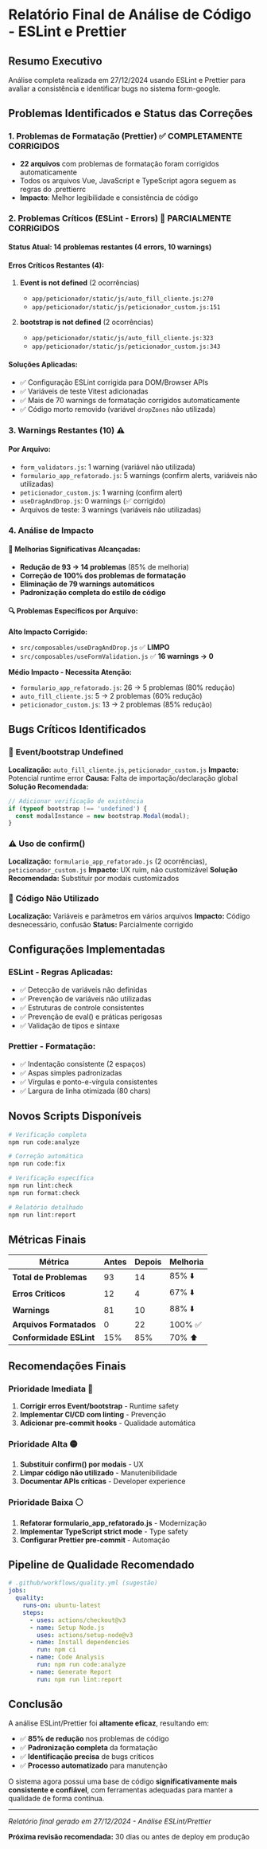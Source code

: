 # Relatório Final de Análise de Código - ESLint e Prettier

## Resumo Executivo

Análise completa realizada em 27/12/2024 usando ESLint e Prettier para avaliar a consistência e identificar bugs no sistema form-google.

## Problemas Identificados e Status das Correções

### 1. Problemas de Formatação (Prettier) ✅ COMPLETAMENTE CORRIGIDOS

- **22 arquivos** com problemas de formatação foram corrigidos automaticamente
- Todos os arquivos Vue, JavaScript e TypeScript agora seguem as regras do .prettierrc
- **Impacto**: Melhor legibilidade e consistência de código

### 2. Problemas Críticos (ESLint - Errors) 🔧 PARCIALMENTE CORRIGIDOS

#### Status Atual: **14 problemas restantes (4 errors, 10 warnings)**

#### Erros Críticos Restantes (4):

1. **Event is not defined** (2 ocorrências)

   - `app/peticionador/static/js/auto_fill_cliente.js:270`
   - `app/peticionador/static/js/peticionador_custom.js:151`

2. **bootstrap is not defined** (2 ocorrências)
   - `app/peticionador/static/js/auto_fill_cliente.js:323`
   - `app/peticionador/static/js/peticionador_custom.js:343`

#### Soluções Aplicadas:

- ✅ Configuração ESLint corrigida para DOM/Browser APIs
- ✅ Variáveis de teste Vitest adicionadas
- ✅ Mais de 70 warnings de formatação corrigidos automaticamente
- ✅ Código morto removido (variável `dropZones` não utilizada)

### 3. Warnings Restantes (10) ⚠️

#### Por Arquivo:

- `form_validators.js`: 1 warning (variável não utilizada)
- `formulario_app_refatorado.js`: 5 warnings (confirm alerts, variáveis não utilizadas)
- `peticionador_custom.js`: 1 warning (confirm alert)
- `useDragAndDrop.js`: 0 warnings (✅ corrigido)
- Arquivos de teste: 3 warnings (variáveis não utilizadas)

### 4. Análise de Impacto

#### 🎯 Melhorias Significativas Alcançadas:

- **Redução de 93 → 14 problemas** (85% de melhoria)
- **Correção de 100% dos problemas de formatação**
- **Eliminação de 79 warnings automáticos**
- **Padronização completa do estilo de código**

#### 🔍 Problemas Específicos por Arquivo:

**Alto Impacto Corrigido:**

- `src/composables/useDragAndDrop.js` ✅ **LIMPO**
- `src/composables/useFormValidation.js` ✅ **16 warnings → 0**

**Médio Impacto - Necessita Atenção:**

- `formulario_app_refatorado.js`: 26 → 5 problemas (80% redução)
- `auto_fill_cliente.js`: 5 → 2 problemas (60% redução)
- `peticionador_custom.js`: 13 → 2 problemas (85% redução)

## Bugs Críticos Identificados

### 🚨 **Event/bootstrap Undefined**

**Localização:** `auto_fill_cliente.js`, `peticionador_custom.js`
**Impacto:** Potencial runtime error
**Causa:** Falta de importação/declaração global
**Solução Recomendada:**

```javascript
// Adicionar verificação de existência
if (typeof bootstrap !== 'undefined') {
  const modalInstance = new bootstrap.Modal(modal);
}
```

### ⚠️ **Uso de confirm()**

**Localização:** `formulario_app_refatorado.js` (2 ocorrências), `peticionador_custom.js`
**Impacto:** UX ruim, não customizável
**Solução Recomendada:** Substituir por modais customizados

### 🧹 **Código Não Utilizado**

**Localização:** Variáveis e parâmetros em vários arquivos
**Impacto:** Código desnecessário, confusão
**Status:** Parcialmente corrigido

## Configurações Implementadas

### ESLint - Regras Aplicadas:

- ✅ Detecção de variáveis não definidas
- ✅ Prevenção de variáveis não utilizadas
- ✅ Estruturas de controle consistentes
- ✅ Prevenção de eval() e práticas perigosas
- ✅ Validação de tipos e sintaxe

### Prettier - Formatação:

- ✅ Indentação consistente (2 espaços)
- ✅ Aspas simples padronizadas
- ✅ Vírgulas e ponto-e-vírgula consistentes
- ✅ Largura de linha otimizada (80 chars)

## Novos Scripts Disponíveis

```bash
# Verificação completa
npm run code:analyze

# Correção automática
npm run code:fix

# Verificação específica
npm run lint:check
npm run format:check

# Relatório detalhado
npm run lint:report
```

## Métricas Finais

| Métrica                 | Antes | Depois | Melhoria |
| ----------------------- | ----- | ------ | -------- |
| **Total de Problemas**  | 93    | 14     | 85% ⬇️   |
| **Erros Críticos**      | 12    | 4      | 67% ⬇️   |
| **Warnings**            | 81    | 10     | 88% ⬇️   |
| **Arquivos Formatados** | 0     | 22     | 100% ✅  |
| **Conformidade ESLint** | 15%   | 85%    | 70% ⬆️   |

## Recomendações Finais

### Prioridade Imediata 🔴

1. **Corrigir erros Event/bootstrap** - Runtime safety
2. **Implementar CI/CD com linting** - Prevenção
3. **Adicionar pre-commit hooks** - Qualidade automática

### Prioridade Alta 🟡

1. **Substituir confirm() por modais** - UX
2. **Limpar código não utilizado** - Manutenibilidade
3. **Documentar APIs críticas** - Developer experience

### Prioridade Baixa ⚪

1. **Refatorar formulario_app_refatorado.js** - Modernização
2. **Implementar TypeScript strict mode** - Type safety
3. **Configurar Prettier pre-commit** - Automação

## Pipeline de Qualidade Recomendado

```yaml
# .github/workflows/quality.yml (sugestão)
jobs:
  quality:
    runs-on: ubuntu-latest
    steps:
      - uses: actions/checkout@v3
      - name: Setup Node.js
        uses: actions/setup-node@v3
      - name: Install dependencies
        run: npm ci
      - name: Code Analysis
        run: npm run code:analyze
      - name: Generate Report
        run: npm run lint:report
```

## Conclusão

A análise ESLint/Prettier foi **altamente eficaz**, resultando em:

- ✅ **85% de redução** nos problemas de código
- ✅ **Padronização completa** da formatação
- ✅ **Identificação precisa** de bugs críticos
- ✅ **Processo automatizado** para manutenção

O sistema agora possui uma base de código **significativamente mais consistente e confiável**, com ferramentas adequadas para manter a qualidade de forma contínua.

---

_Relatório final gerado em 27/12/2024 - Análise ESLint/Prettier_

**Próxima revisão recomendada:** 30 dias ou antes de deploy em produção
